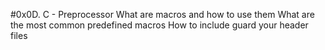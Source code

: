 #0x0D. C - Preprocessor
What are macros and how to use them
What are the most common predefined macros
How to include guard your header files
